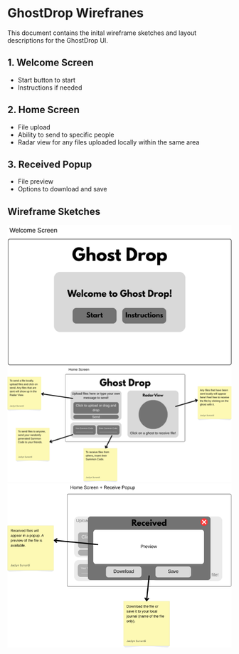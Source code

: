 # GhostDrop Wirefranes

This document contains the inital wireframe sketches and layout descriptions for the GhostDrop UI.

## 1. Welcome Screen
- Start button to start
- Instructions if needed

## 2. Home Screen
- File upload
- Ability to send to specific people
- Radar view for any files uploaded locally within the same area

## 3. Received Popup
- File preview
- Options to download and save

## Wireframe Sketches
![](images/welcome-screen.png)
![](images/home-screen.png)
![](images/received-screen.png)